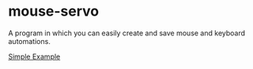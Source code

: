 # mouse-servo
A program in which you can easily create and save mouse and keyboard automations.

[Simple Example](https://drive.google.com/file/d/1o-PuW6IGFPQaek9wN-BDg45k6X6pAOLb/view?usp=sharing)
